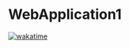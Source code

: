 # WebApplication1

[![wakatime](https://wakatime.com/badge/user/74ae1ab7-b54f-4962-bcef-7d24654719ce/project/018b8443-d911-40c0-83d0-fc32a443b5f4.svg)](https://wakatime.com/badge/user/74ae1ab7-b54f-4962-bcef-7d24654719ce/project/018b8443-d911-40c0-83d0-fc32a443b5f4)
